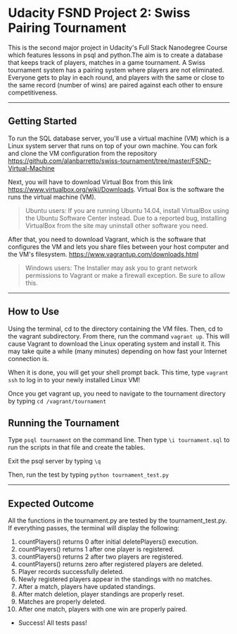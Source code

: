 # Udacity FSND Project 2: Swiss Pairing Tournament

This is the second major project in Udacity's Full Stack Nanodegree Course which features lessons in psql and python.The aim is to create a database that keeps track of players, matches in a game tournament. A Swiss tournament system has a pairing system where players are not eliminated.  Everyone gets to play in each round, and players with the same or close to the same record (number of wins) are paired against each other to ensure competitiveness. 

---

## Getting Started

To run the SQL database server, you'll use a virtual machine (VM) which is a Linux system server that runs on top of your own machine. You can fork and clone the VM configuration from the repository <https://github.com/alanbarretto/swiss-tournament/tree/master/FSND-Virtual-Machine>

Next, you will have to download Virtual Box from this link <https://www.virtualbox.org/wiki/Downloads>.  Virtual Box is the software the runs the virtual machine (VM). 

> Ubuntu users: If you are running Ubuntu 14.04, install VirtualBox using the 
> Ubuntu Software Center instead. Due to a reported bug, installing VirtualBox from the 
> site may uninstall other software you need.

After that, you need to download Vagrant, which is the software that configures the VM and lets you share files between your host computer and the VM's filesystem. <https://www.vagrantup.com/downloads.html> 

> Windows users: The Installer may ask you to grant network permissions to Vagrant 
> or make a firewall exception. Be sure to allow this.

---

## How to Use

Using the terminal, cd to the directory containing the VM files.  Then, cd to the vagrant subdirectory.  From there, run the command `vagrant up`.  This will cause Vagrant to download the Linux operating system and install it. This may take quite a while (many minutes) depending on how fast your Internet connection is.

When it is done, you will get your shell prompt back.  This time, type `vagrant ssh` to log in to your newly installed Linux VM!

Once you get vagrant up, you need to navigate to the tournament directory by typing `cd /vagrant/tournament`

## Running the Tournament

Type `psql tournament` on the command line.  Then type `\i tournament.sql` to run the scripts in that file and create the tables.  

Exit the psql server by typing `\q`

Then, run the test by typing `python tournament_test.py`

---


## Expected Outcome

All the functions in the tournament.py are tested by the tournament_test.py.  If everything passes, the terminal will display the following:

1. countPlayers() returns 0 after initial deletePlayers() execution.
2. countPlayers() returns 1 after one player is registered.
3. countPlayers() returns 2 after two players are registered.
4. countPlayers() returns zero after registered players are deleted.
5. Player records successfully deleted.
6. Newly registered players appear in the standings with no matches.
7. After a match, players have updated standings.
8. After match deletion, player standings are properly reset.
9. Matches are properly deleted.
10. After one match, players with one win are properly paired.

- Success! All tests pass!